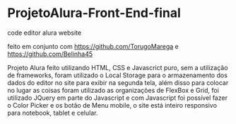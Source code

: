 # ProjetoAlura-Front-End-final
code editor alura website

feito em conjunto com https://github.com/TorugoMarega e https://github.com/Belinha45

Projeto Alura feito utilizando HTML, CSS e Javascrict puro, sem a utilização de frameworks, foram utilizado o Local Storage para o armazenamento dos dados do editor no site para exibir na segunda tela, além disso para colocar no lugar as coisas foram utilizado as organizações de FlexBox e Grid, foi utilizado JQuery em parte do Javascript e com Javascript foi possível fazer o Color Picker e os botão de Menu mobile, o site está inteiro responsivo para notebook, tablet e celular.
